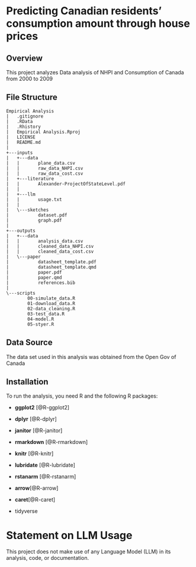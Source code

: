 # Predicting Canadian residents’ consumption amount through house prices

## Overview

This project analyzes Data analysis of NHPI and Consumption of Canada from 2000 to 2009

## File Structure
```
Empirical Analysis
|   .gitignore
|   .RData
|   .Rhistory
|   Empirical Analysis.Rproj
|   LICENSE
|   README.md
|   
+---inputs  
|   +---data
|   |       plane_data.csv
|   |       raw_data_NHPI.csv
|   |       raw_data_cost.csv
|   +---literature
|   |       Alexander-ProjectOfStateLevel.pdf
|   |       
|   +---llm
|   |       usage.txt
|   |       
|   \---sketches
|           dataset.pdf
|           graph.pdf
|           
+---outputs
|   +---data
|   |       analysis_data.csv
|   |       cleaned_data_NHPI.csv
|   |       cleaned_data_cost.csv
|   \---paper
|           datasheet_template.pdf
|           datasheet_template.qmd
|           paper.pdf
|           paper.qmd
|           references.bib
|           
\---scripts
        00-simulate_data.R
        01-download_data.R
        02-data_cleaning.R
        03-test_data.R
        04-model.R
        05-styer.R
```

## Data Source

The data set used in this analysis was obtained from the Open Gov of Canada

## Installation

To run the analysis, you need R and the following R packages:

-   **ggplot2** [@R-ggplot2]

-   **dplyr** [@R-dplyr]

-   **janitor** [@R-janitor]

-   **rmarkdown** [@R-rmarkdown]

-   **knitr** [@R-knitr] 

-   **lubridate** [@R-lubridate]

-   **rstanarm** [@R-rstanarm]

-   **arrow**[@R-arrow]

-   **caret**[@R-caret]
-   tidyverse

# Statement on LLM Usage

This project does not make use of any Language Model (LLM) in its analysis, code, or documentation.
